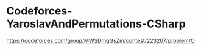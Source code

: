 # Codeforces-YaroslavAndPermutations-CSharp

https://codeforces.com/group/MWSDmqGsZm/contest/223207/problem/O
